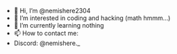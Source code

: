 - 👋 Hi, I’m @nemishere2304
- 👀 I’m interested in coding and hacking (math hmmm...)
- 🌱 I’m currently learning nothing
- 📫 How to contact me:
-    Discord: @nemishere._

<!---
nemishere2304/nemishere2304 is a ✨ special ✨ repository because its `README.md` (this file) appears on your GitHub profile.
You can click the Preview link to take a look at your changes.
--->
